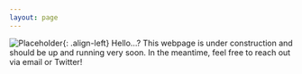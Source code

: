 ```yaml
---
layout: page
---
```

![Placeholder](/images/404.jpg){: .align-left}
Hello...?
This webpage is under construction and should be up and running very soon. In the meantime, feel free to reach out via email or Twitter!
